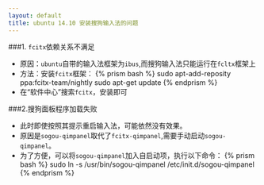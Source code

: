 ```yaml
---
layout: default
title: ubuntu 14.10 安装搜狗输入法的问题
---
```


###1. `fcitx`依赖关系不满足
  * 原因：`ubuntu`自带的输入法框架为`ibus`,而搜狗输入法只能运行在`fcltx`框架上
  * 方法：安装`fcitx`框架：
    {% prism bash %}
    sudo apt-add-reposity ppa:fcitx-team/nightly
    sudo apt-get update
    {% endprism %}
  * 在“软件中心”搜索`fcitx`，安装即可

###2.搜狗面板程序加载失败
  * 此时即使按照其提示重启输入法，可能依然没有效果。
  * 原因是`sogou-qimpanel`取代了`fcitx-qimpanel`,需要手动启动`sogou-qimpanel`。
  * 为了方便，可以将`sogou-qimpanel`加入自启动项，执行以下命令：
    {% prism bash %}
    sudo ln -s /usr/bin/sogou-qimpanel /etc/init.d/sogou-qimpanel
    {% endprism %}
